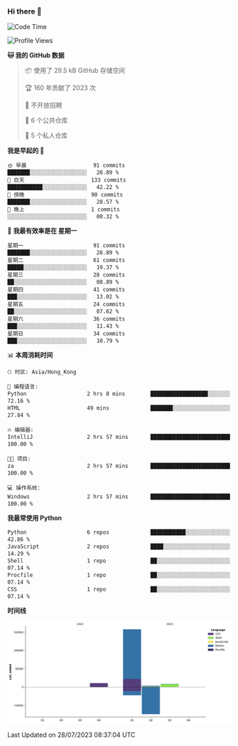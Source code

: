 ### Hi there 👋

<!--
**Mrzqd/Mrzqd** is a ✨ _special_ ✨ repository because its `README.md` (this file) appears on your GitHub profile.

Here are some ideas to get you started:

- 🔭 I’m currently working on ...
- 🌱 I’m currently learning ...
- 👯 I’m looking to collaborate on ...
- 🤔 I’m looking for help with ...
- 💬 Ask me about ...
- 📫 How to reach me: ...
- 😄 Pronouns: ...
- ⚡ Fun fact: ...
-->
<!--START_SECTION:waka-->
![Code Time](http://img.shields.io/badge/Code%20Time-117%20hrs%2053%20mins-blue)

![Profile Views](http://img.shields.io/badge/%E4%B8%AA%E4%BA%BA%E8%B5%84%E6%96%99%E8%A7%82%E7%9C%8B%E6%AC%A1%E6%95%B0-7-blue)

**🐱 我的 GitHub 数据** 

> 📦  使用了 29.5 kB GitHub 存储空间 
 > 
> 🏆 160 年贡献了 2023 次
 > 
> 🚫 不开放招聘
 > 
> 📜 6 个公共仓库 
 > 
> 🔑 5 个私人仓库 
 > 
**我是早起的 🐤** 

```text
🌞 早晨                     91 commits          ███████░░░░░░░░░░░░░░░░░░   28.89 % 
🌆 白天                     133 commits         ███████████░░░░░░░░░░░░░░   42.22 % 
🌃 傍晚                     90 commits          ███████░░░░░░░░░░░░░░░░░░   28.57 % 
🌙 晚上                     1 commits           ░░░░░░░░░░░░░░░░░░░░░░░░░   00.32 % 
```
📅 **我最有效率是在 星期一** 

```text
星期一                      91 commits          ███████░░░░░░░░░░░░░░░░░░   28.89 % 
星期二                      61 commits          █████░░░░░░░░░░░░░░░░░░░░   19.37 % 
星期三                      28 commits          ██░░░░░░░░░░░░░░░░░░░░░░░   08.89 % 
星期四                      41 commits          ███░░░░░░░░░░░░░░░░░░░░░░   13.02 % 
星期五                      24 commits          ██░░░░░░░░░░░░░░░░░░░░░░░   07.62 % 
星期六                      36 commits          ███░░░░░░░░░░░░░░░░░░░░░░   11.43 % 
星期日                      34 commits          ███░░░░░░░░░░░░░░░░░░░░░░   10.79 % 
```


📊 **本周消耗时间** 

```text
🕑︎ 时区: Asia/Hong_Kong

💬 编程语言: 
Python                   2 hrs 8 mins        ██████████████████░░░░░░░   72.16 % 
HTML                     49 mins             ███████░░░░░░░░░░░░░░░░░░   27.84 % 

🔥 编辑器: 
IntelliJ                 2 hrs 57 mins       █████████████████████████   100.00 % 

🐱‍💻 项目: 
za                       2 hrs 57 mins       █████████████████████████   100.00 % 

💻 操作系统: 
Windows                  2 hrs 57 mins       █████████████████████████   100.00 % 
```

**我最常使用 Python** 

```text
Python                   6 repos             ███████████░░░░░░░░░░░░░░   42.86 % 
JavaScript               2 repos             ████░░░░░░░░░░░░░░░░░░░░░   14.29 % 
Shell                    1 repo              ██░░░░░░░░░░░░░░░░░░░░░░░   07.14 % 
Procfile                 1 repo              ██░░░░░░░░░░░░░░░░░░░░░░░   07.14 % 
CSS                      1 repo              ██░░░░░░░░░░░░░░░░░░░░░░░   07.14 % 
```



**时间线**

![Lines of Code chart](https://raw.githubusercontent.com/Mrzqd/Mrzqd/main/assets/bar_graph.png)


 Last Updated on 28/07/2023 08:37:04 UTC
<!--END_SECTION:waka-->
